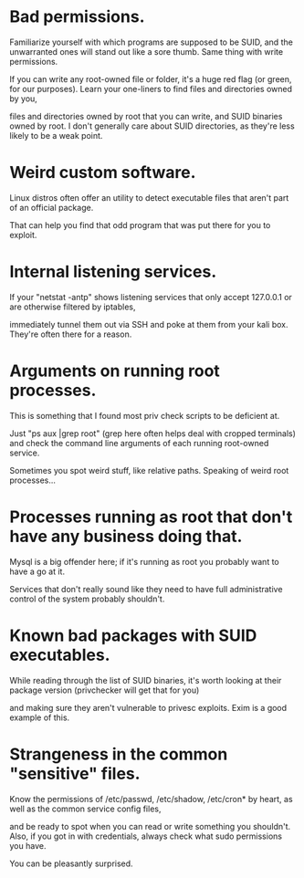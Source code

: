 # Bad permissions. 


Familiarize yourself with which programs are supposed to be SUID, and the unwarranted ones will stand out like a sore thumb. Same thing with write permissions. 

If you can write any root-owned file or folder, it's a huge red flag (or green, for our purposes). Learn your one-liners to find files and directories owned by you,

files and directories owned by root that you can write, and SUID binaries owned by root. I don't generally care about SUID directories, as they're less likely to be a weak point.




# Weird custom software. 


Linux distros often offer an utility to detect executable files that aren't part of an official package. 

That can help you find that odd program that was put there for you to exploit.



# Internal listening services. 


If your "netstat -antp" shows listening services that only accept 127.0.0.1 or are otherwise filtered by iptables, 

immediately tunnel them out via SSH and poke at them from your kali box. They're often there for a reason.



# Arguments on running root processes. 

This is something that I found most priv check scripts to be deficient at. 

Just "ps aux |grep root" (grep here often helps deal with cropped terminals) and check the command line arguments of each running root-owned service. 

Sometimes you spot weird stuff, like relative paths. Speaking of weird root processes...



# Processes running as root that don't have any business doing that. 

Mysql is a big offender here; if it's running as root you probably want to have a go at it. 

Services that don't really sound like they need to have full administrative control of the system probably shouldn't.



# Known bad packages with SUID executables.

While reading through the list of SUID binaries, it's worth looking at their package version (privchecker will get that for you) 

and making sure they aren't vulnerable to privesc exploits. Exim is a good example of this.



# Strangeness in the common "sensitive" files. 

Know the permissions of /etc/passwd, /etc/shadow, /etc/cron* by heart, as well as the common service config files, 

and be ready to spot when you can read or write something you shouldn't. Also, if you got in with credentials, always check what sudo permissions you have. 

You can be pleasantly surprised.
